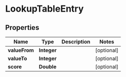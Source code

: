 # LookupTableEntry

## Properties
Name | Type | Description | Notes
------------ | ------------- | ------------- | -------------
**valueFrom** | **Integer** |  |  [optional]
**valueTo** | **Integer** |  |  [optional]
**score** | **Double** |  |  [optional]
